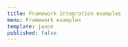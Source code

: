 ```yaml
---
title: Framework integration examples
menu: Framework examples
template: jaxon
published: false
---
```

